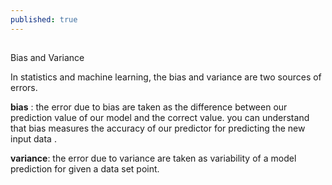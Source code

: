 ```yaml
---
published: true
---
```


<script type="text/javascript" src="http://cdn.mathjax.org/mathjax/latest/MathJax.js?config=default"></script>

 ##

Bias and Variance
 
 In statistics and machine learning, the bias and variance are two sources of errors.
  
  **bias** : the error due to bias are taken as the difference between our prediction value of our model and the correct value. you can understand that bias measures the accuracy of our predictor for predicting the new input data .
  
  **variance**: the error due to variance are taken as variability of a model prediction for given a data set point. 